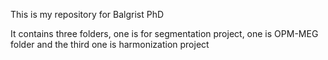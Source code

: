This is my repository for Balgrist PhD

It contains three folders, one is for segmentation project, one is OPM-MEG folder and the third one is harmonization project
